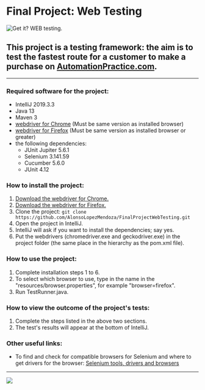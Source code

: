 # Final Project: Web Testing

![Get it? WEB testing.](https://media.giphy.com/media/DKHjPO4kwpybm/giphy.gif)

## This project is a testing framework: the aim is to test the fastest route for a customer to make a purchase on [AutomationPractice.com](http://automationpractice.com/index.php).

----

### Required software for the project:
* IntelliJ 2019.3.3
* Java 13
* Maven 3 
* [webdriver for Chrome](https://chromedriver.chromium.org/downloads) (Must be same version as installed browser)
* [webdriver for Firefox](https://github.com/mozilla/geckodriver) (Must be same version as installed browser or greater)
* the following dependencies:
  * JUnit Jupiter 5.6.1
  * Selenium 3.141.59
  * Cucumber 5.6.0
  * JUnit 4.12

### How to install the project:
1. [Download the webdriver for Chrome.](https://chromedriver.chromium.org/downloads)
1. [Download the webdriver for Firefox.](https://github.com/mozilla/geckodriver)
1. Clone the project: ```git clone https://github.com/AlonsoLopezMendoza/FinalProjectWebTesting.git```
1. Open the project in IntelliJ.
1. IntelliJ will ask if you want to install the dependencies; say yes.
1. Put the webdrivers (chromedriver.exe and geckodriver.exe) in the project folder (the same place in the hierarchy as the pom.xml file).

### How to use the project:
1. Complete installation steps 1 to 6.
1. To select which browser to use, type in the name in the "resources/browser.properties", for example "browser=firefox".
1. Run TestRunner.java.

### How to view the outcome of the project's tests:
1. Complete the steps listed in the above two sections.
1. The test's results will appear at the bottom of IntelliJ.

### Other useful links:
* To find and check for compatible browsers for Selenium and where to get drivers for the browser:
[Selenium tools, drivers and browsers](https://www.selenium.dev/downloads/)

----

![](https://media.giphy.com/media/10391PrBqx2LAc/giphy.gif)
